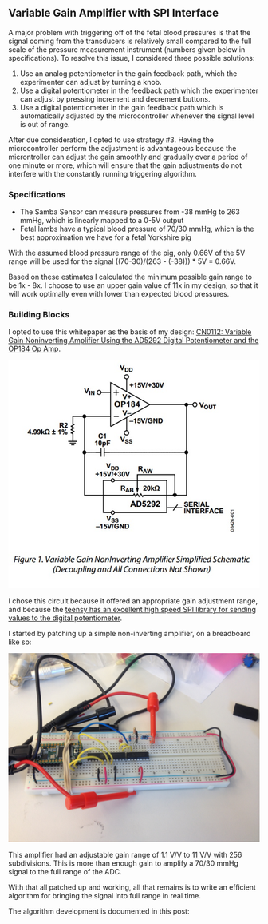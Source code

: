 ## Variable Gain Amplifier with SPI Interface

A major problem with triggering off of the fetal blood pressures is that the signal coming from the transducers is relatively small compared to the full scale of the pressure measurement instrument (numbers given below in specifications). To resolve this issue, I considered three possible solutions:

1. Use an analog potentiometer in the gain feedback path, which the experimenter can adjust by turning a knob.
2. Use a digital potentiometer in the feedback path which the experimenter can adjust by pressing increment and decrement buttons.
3. Use a digital potentiometer in the gain feedback path which is automatically adjusted by the microcontroller whenever the signal level is out of range.

After due consideration, I opted to use strategy #3. Having the microcontroller perform the adjustment is advantageous because the microntroller can adjust the gain smoothly and gradually over a period of one minute or more, which will ensure that the gain adjustments do not interfere with the constantly running triggering algorithm.

### Specifications

* The Samba Sensor can measure pressures from -38 mmHg to 263 mmHg, which is linearly mapped to a 0-5V output
* Fetal lambs have a typical blood pressure of 70/30 mmHg, which is the best approximation we have for a fetal Yorkshire pig

With the assumed blood pressure range of the pig, only 0.66V of the 5V range will be used for the signal ((70-30)/(263 - (-38))) * 5V = 0.66V. 

Based on these estimates I calculated the minimum possible gain range to be 1x - 8x. I choose to use an upper gain value of 11x in my design, so that it will work optimally even with lower than expected blood pressures.

### Building Blocks

I opted to use this whitepaper as the basis of my design: [CN0112: Variable Gain Noninverting Amplifier Using the AD5292 Digital Potentiometer and the OP184 Op Amp](http://www.analog.com/en/circuits-from-the-lab/cn0112/vc.html).

![alt text](/images/linear_variable_gain_adjust.jpg)

I chose this circuit because it offered an appropriate gain adjustment range, and because the [teensy has an excellent high speed SPI library for sending values to the digital potentiometer](https://www.pjrc.com/teensy/td_libs_SPI.html).

I started by patching up a simple non-inverting amplifier, on a breadboard like so:

<img src="/images/gain_adjust_amplifier.JPG" alt="Slope Sum function applied to blood pressure waveform" style="width: 600px;"/>

This amplifier had an adjustable gain range of 1.1 V/V to 11 V/V with 256 subdivisions. This is more than enough gain to amplify a 70/30 mmHg signal to the full range of the ADC.

With that all patched up and working, all that remains is to write an efficient algorithm for bringing the signal into full range in real time.

The algorithm development is documented in this post: